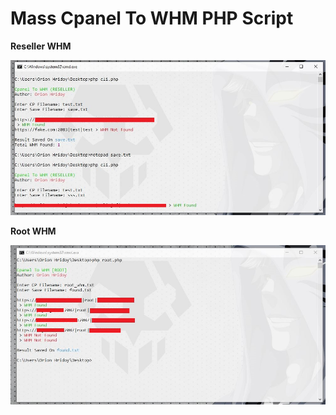 # Mass Cpanel To WHM PHP Script

**Reseller WHM**

<img src=/image/Capture.JPG>

**Root WHM**

<img src=/image/root.JPG>
